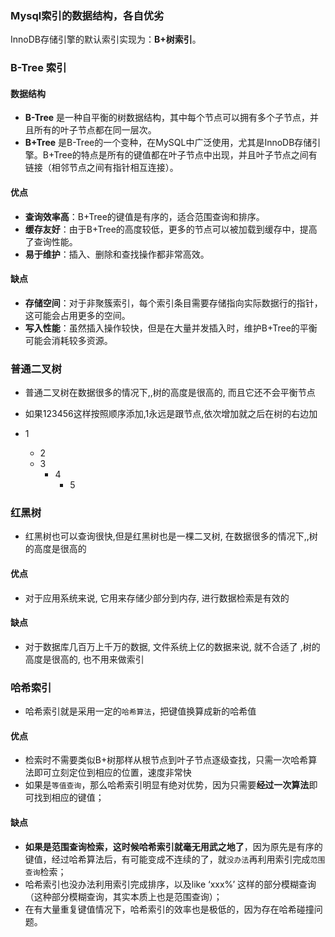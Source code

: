 ### Mysql索引的数据结构，各⾃优劣

InnoDB存储引擎的默认索引实现为：**B+树索引**。

### B-Tree 索引

#### 数据结构

- **B-Tree** 是一种自平衡的树数据结构，其中每个节点可以拥有多个子节点，并且所有的叶子节点都在同一层次。
- **B+Tree** 是B-Tree的一个变种，在MySQL中广泛使用，尤其是InnoDB存储引擎。B+Tree的特点是所有的键值都在叶子节点中出现，并且叶子节点之间有链接（相邻节点之间有指针相互连接）。

#### 优点

- **查询效率高**：B+Tree的键值是有序的，适合范围查询和排序。
- **缓存友好**：由于B+Tree的高度较低，更多的节点可以被加载到缓存中，提高了查询性能。
- **易于维护**：插入、删除和查找操作都非常高效。

#### 缺点

- **存储空间**：对于非聚簇索引，每个索引条目需要存储指向实际数据行的指针，这可能会占用更多的空间。
- **写入性能**：虽然插入操作较快，但是在大量并发插入时，维护B+Tree的平衡可能会消耗较多资源。

### 普通二叉树

- 普通二叉树在数据很多的情况下,,树的高度是很高的, 而且它还不会平衡节点

- 如果123456这样按照顺序添加,1永远是跟节点,依次增加就之后在树的右边加

- 1
    - 2
    - 3
        - 4
            - 5

### 红黑树

- 红黑树也可以查询很快,但是红黑树也是一棵二叉树, 在数据很多的情况下,,树的高度是很高的

#### 优点

- 对于应用系统来说, 它用来存储少部分到内存, 进行数据检索是有效的

#### 缺点

- 对于数据库几百万上千万的数据, 文件系统上亿的数据来说, 就不合适了 ,树的高度是很高的, 也不用来做索引

### 哈希索引

- 哈希索引就是采⽤⼀定的`哈希算法`，把键值换算成新的哈希值

#### 优点

- 检索时不需要类似B+树那样从根节点到叶⼦节点逐级查找，只需⼀次哈希算法即可⽴刻定位到相应的位置，速度⾮常快 
- 如果是`等值查询`，那么哈希索引明显有绝对优势，因为只需要**经过⼀次算法**即可找到相应的键值；

#### 缺点

- **如果是范围查询检索，这时候哈希索引就毫⽆⽤武之地了**，因为原先是有序的键值，经过哈希算法后，有可能变成不连续的了，就`没办法`再利⽤索引完成`范围查询`检索；
- 哈希索引也没办法利⽤索引完成排序，以及like ‘xxx%’ 这样的部分模糊查询（这种部分模糊查询，其实本质上也是范围查询）； 
- 在有⼤量重复键值情况下，哈希索引的效率也是极低的，因为存在哈希碰撞问题。 


